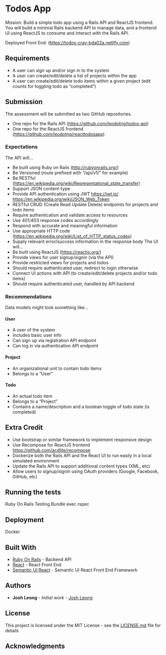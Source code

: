 # Todos App

Mission: Build a simple todo app using a Rails API and ReactJS frontend. You will build a minimal Rails backend API to manage data, and a frontend UI using ReactJS to consume and interact with the Rails API.

Deployed Front End: (https://todos-cray-bda02a.netlify.com)

## Requirements

* A user can sign up and/or sign in to the system
* A user can create/edit/delete a list of projects within the app
* A user can create/edit/delete todo items within a given project (edit counts for toggling todo as “completed”)

## Submission

The assessment will be submitted as two GitHub repositories.
* One repo for the Rails API (https://github.com/leodotng/todos-api)
* One repo for the ReactJS frontend (https://github.com/leodotng/reacttodosapp)

### Expectations

The API will...
* Be built using Ruby on Rails (http://rubyonrails.org/) 
* Be Versioned (route prefixed with “/api/v1/” for example)
* Be RESTful (https://en.wikipedia.org/wiki/Representational_state_transfer)
* Support JSON content-type
* Provide API authentication using JWT https://jwt.io/ https://en.wikipedia.org/wiki/JSON_Web_Token
* RESTful CRUD (Create Read Update Delete) endpoints for projects and todo items
* Require authentication and validate access to resources
* Use 401/403 response codes accordingly
* Respond with accurate and meaningful information
* Use appropriate HTTP code (https://en.wikipedia.org/wiki/List_of_HTTP_status_codes)
* Supply relevant error/success information in the response body
The UI will…
* Be built using ReactJS (https://reactjs.org/) 
* Provide views for user signup/signin (via the API)
* Provide restricted views for projects and todos
* Should require authenticated user, redirect to login otherwise
* Connect UI actions with API (to create/edit/delete projects and/or todo items)
* Should require authenticated user, handled by API backend


### Recommendations

Data models might look something like…
#### User
* A user of the system
* Includes basic user info
* Can sign up via registration API endpoint
* Can log in via authentication API endpoint
#### Project
* An organizational unit to contain todo items
* Belongs to a “User”
#### Todo
* An actual todo item
* Belongs to a “Project”
* Contains a name/description and a boolean toggle of todo state (is completed)

## Extra Credit
* Use bootstrap or similar framework to implement responsive design
* Use Recompose for ReactJS frontend https://github.com/acdlite/recompose 
* Dockerize both the Rails API and the React UI to run easily in a local simulated environment
* Update the Rails API to support additional content types (XML, etc)
* Allow users to signup/signin using OAuth providers (Google, Facebook, GitHub, etc)

## Running the tests

Ruby On Rails Testing
Bundle exec rspec


## Deployment

Docker

## Built With

* [Ruby On Rails](http://www.dropwizard.io/1.0.2/docs/) - Backend API
* [React](https://maven.apache.org/) - React Front End
* [Semantic UI React](https://react.semantic-ui.com/) - Semantic UI React Front End Framework

## Authors

* **Josh Leong** - *Initial work* - [Josh Leong](https://github.com/leodotng)

## License

This project is licensed under the MIT License - see the [LICENSE.md](LICENSE.md) file for details

## Acknowledgments


